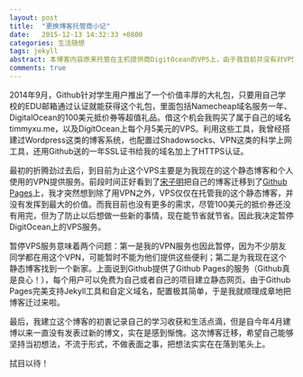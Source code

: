 ```yaml
---
layout: post
title:  "更换博客托管商小记"
date:   2015-12-13 14:32:33 +0800
categories: 生活随想
tags: jekyll
abstract: 本博客内容原来托管在主机提供商DigitOcean的VPS上，由于我目前并没有对VPS的需求，鉴于节省经费的目的，暂时停止了DigitOcean的VPS服务，改为托管在著名代码管理平台Github提供的Github Pages服务上。
comments: true
---
```

2014年9月，Github针对学生用户推出了一个价值丰厚的大礼包，只要用自己学校的EDU邮箱通过认证就能获得这个礼包，里面包括Namecheap域名服务一年、DigitalOcean的100美元抵价券等超值礼品。借这个机会我购买了属于自己的域名timmyxu.me，以及DigitOcean上每个月5美元的VPS。利用这些工具，我曾经搭建过Wordpress这类的博客系统，也配置过Shadowsocks、VPN这类的科学上网工具，还用Github送的一年SSL证书给我的域名加上了HTTPS认证。

最初的折腾劲过去后，到目前为止这个VPS主要是为我现在的这个静态博客和个人使用的VPN提供服务。前段时间正好看到了[宋子明](http://blog.szm.me)把自己的博客迁移到了[Github Pages](https://pages.github.com)上，我才突然想到除了用VPN之外，VPS仅仅在托管我的这个静态博客，并没有发挥到最大的价值。而我目前也没有更多的需求，尽管100美元的抵价券还没有用完，但为了防止以后想做一些新的事情，现在能节省就节省。因此我决定暂停DigitOcean上的VPS服务。

暂停VPS服务意味着两个问题：第一是我的VPN服务也因此暂停，因为不少朋友同学都在用这个VPN，可能暂时不能为他们提供这些便利；第二是为我现在这个静态博客找到一个新家。上面说到Github提供了Github Pages的服务（Github真是良心！），每个用户可以免费为自己或者自己的项目建立静态网页。由于Github Pages完美支持Jekyll工具和自定义域名，配置极其简单，于是我就顺理成章地把博客迁过来啦。

最后，我建立这个博客的初衷记录自己的学习收获和生活点滴，但是自今年4月建博以来一直没有发表过新的博文，实在是感到惭愧。这次博客迁移，希望自己能够坚持当初想法，不流于形式，不做表面之事，把想法实实在在落到笔头上。

拭目以待！